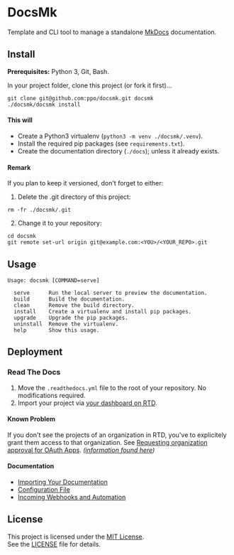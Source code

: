 # DocsMk

Template and CLI tool to manage a standalone [MkDocs](https://www.mkdocs.org/) documentation.


## Install

**Prerequisites:** Python 3, Git, Bash.

In your project folder, clone this project (or fork it first)…

```
git clone git@github.com:ppo/docsmk.git docsmk
./docsmk/docsmk install
```

#### This will

- Create a Python3 virtualenv (`python3 -m venv ./docsmk/.venv`).
- Install the required pip packages (see `requirements.txt`).
- Create the documentation directory (`./docs`); unless it already exists.

#### Remark

If you plan to keep it versioned, don't forget to either:

1) Delete the .git directory of this project:

```
rm -fr ./docsmk/.git
```

2) Change it to your repository:

```
cd docsmk
git remote set-url origin git@example.com:<YOU>/<YOUR_REPO>.git
```


## Usage

```
Usage: docsmk [COMMAND=serve]

  serve      Run the local server to preview the documentation.
  build      Build the documentation.
  clean      Remove the build directory.
  install    Create a virtualenv and install pip packages.
  upgrade    Upgrade the pip packages.
  uninstall  Remove the virtualenv.
  help       Show this usage.
```


## Deployment

### Read The Docs

1. Move the `.readthedocs.yml` file to the root of your repository. No modifications required.
2. Import your project via [your dashboard on RTD](https://readthedocs.org/dashboard/).


#### Known Problem

If you don't see the projects of an organization in RTD, you've to explicitely grant them access
to that organization.
See [Requesting organization approval for OAuth Apps](https://docs.github.com/en/github/setting-up-and-managing-your-github-user-account/requesting-organization-approval-for-oauth-apps).
_([information found here](https://github.com/readthedocs/readthedocs.org/issues/2044#issuecomment-405940573))_


#### Documentation

- [Importing Your Documentation](https://docs.readthedocs.io/en/stable/intro/import-guide.html)
- [Configuration File](https://docs.readthedocs.io/en/stable/config-file/index.html)
- [Incoming Webhooks and Automation](https://docs.readthedocs.io/en/stable/webhooks.html)


## License

This project is licensed under the [MIT License](https://choosealicense.com/licenses/mit/).  
See the [LICENSE](./LICENSE) file for details.
